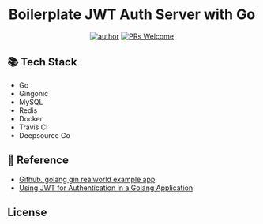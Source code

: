 <div align=center>

# Boilerplate JWT Auth Server with Go

[![author](https://img.shields.io/badge/author-covenant-brightgreen.svg?style=flat-square)](https://covenant.tistory.com/)
[![PRs Welcome](https://img.shields.io/badge/PRs-welcome-brightgreen.svg?style=flat-square)](https://github.com/brave-people/Dev-Event/pulls)
<!-- [![FOSSA Status](https://app.fossa.com/api/projects/git%2Bgithub.com%2Fgyoogle%2Ftech-interview-for-developer.svg?type=shield)](https://app.fossa.com/projects/git%2Bgithub.com%2Fgyoogle%2Ftech-interview-for-developer?ref=badge_shield) -->


</div>


## 📚 Tech Stack

- Go
- Gingonic
- MySQL
- Redis
- Docker
- Travis CI
- Deepsource Go


## 📄 Reference

- [Github. golang gin realworld example app](https://github.com/gothinkster/golang-gin-realworld-example-app)
- [Using JWT for Authentication in a Golang Application](https://www.nexmo.com/blog/2020/03/13/using-jwt-for-authentication-in-a-golang-application-dr)


## License

<!-- [![FOSSA Status](https://app.fossa.com/api/projects/git%2Bgithub.com%2Fgyoogle%2Ftech-interview-for-developer.svg?type=large)](https://app.fossa.com/projects/git%2Bgithub.com%2Fgyoogle%2Ftech-interview-for-developer?ref=badge_large) -->